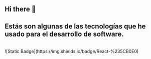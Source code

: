## Hi there 👋
<h2>Estás son algunas de las tecnologías que he usado para el desarrollo de software.</h2> <br>
![Static Badge](https://img.shields.io/badge/React-%235CB0E0)

